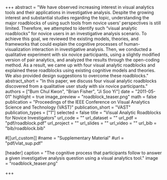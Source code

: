 +++
abstract = "We have observed increasing interest in visual analytics tools and their applications in investigative analysis. Despite the growing interest and substantial studies regarding the topic, understanding the major roadblocks of using such tools from novice users' perspectives is still limited. Therefore, we attempted to identify such “visual analytic roadblocks” for novice users in an investigative analysis scenario. To achieve this goal, we reviewed the existing models, theories, and frameworks that could explain the cognitive processes of human-visualization interaction in investigative analysis. Then, we conducted a qualitative experiment with six novice participants, using a slightly modified version of pair analytics, and analyzed the results through the open-coding method. As a result, we came up with four visual analytic roadblocks and explained these roadblocks using existing cognitive models and theories. We also provided design suggestions to overcome these roadblocks."
abstract_short = "In this paper, we discuss four visual analytic roadblocks discovered from a qualitative user study with six novice participants."
authors = ["Bum Chul Kwon", "Brian Fisher", "Ji Soo Yi"]
date = "2011-05-01"
highlight = true
image_preview = "roadblock_teaser.png"
math = false
publication = "Proceedings of the IEEE Conference on Visual Analytics Science and Technology (VAST)"
publication_short = "VAST"
publication_types = ["1"]
selected = false
title = "Visual Analytic Roadblocks for Novice Investigators"
url_code = ""
url_dataset = ""
url_pdf = "pdf/roadblock.pdf"
url_project = ""
url_slides = ""
url_video = ""
url_bib = "bib/roadblock.bib"

#[[url_custom]]
#name = "Supplementary Material"
#url = "pdf/vlat_sup.pdf"

[header]
  caption = "The cognitive process that participants follow to answer a given investigative analysis question using a visual analytics tool."
  image = "roadblock_teaser.png"

+++

